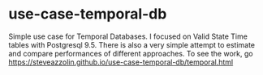 # use-case-temporal-db
Simple use case for Temporal Databases.
I focused on Valid State Time tables with Postgresql 9.5.
There is also a very simple attempt to estimate and compare performances of different approaches.
To see the work, go https://steveazzolin.github.io/use-case-temporal-db/temporal.html